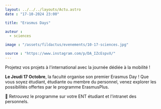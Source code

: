 ```yaml
---
layout: ../../../layouts/Actu.astro
date : "17-10-2024 23:00"

title: "Erasmus Days"

auteur :
  - sciences

image : "/assets/fildactus/evenements/10-17-sciences.jpg"

source : "https://www.instagram.com/p/DA_IZcEspvX/"
---
```


Projetez vos projets à l'international avec la journée dédiée à la mobilité !

__Le Jeudi 17 Octobre__, la faculté organise son premier Erasmus Day ! Que vous soyez étudiant, étudiante ou membre du personnel, venez explorer les possibilités offertes par le programme ErasmusPlus.

📍 Retrouvez le programme sur votre ENT étudiant et l'intranet des personnels.